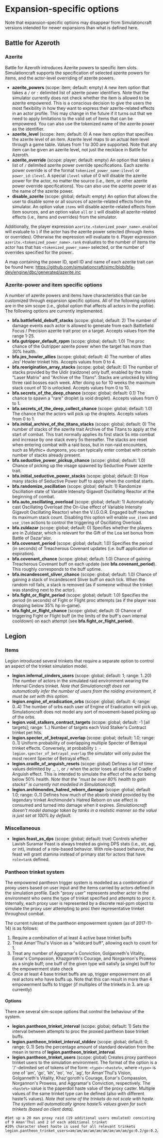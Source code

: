 # Expansion-specific options

Note that expansion-specific options may disappear from Simulationcraft versions intended for newer expansions than what is defined here.

## Battle for Azeroth

### Azerite

Battle for Azeroth introduces Azerite powers to specific item slots. Simulationcraft supports the specification of selected azerite powers for items, and the actor-level overriding of azerite powers.

 * **azerite_powers** (scope: item; default: empty) A new item option that takes a `/` or `:` delimited list of azerite power identifiers. Note that the simulator currently does not check whether the item is allowed to be azerite empowered. This is a conscious decision to give the users the most flexibility in how they want to express their azerite-related effects in an actor profile. This may change in the future if it turns out that we need to apply limitations to the valid set of items that can be empowered. You can also use the tokenized name of the azerite power as the identifier.
 * **azerite_level** (scope: item; default: 0) A new item option that specifies the azerite level of an item. Azerite level maps to an actual item level through a game table. Values from 1 to 300 are supported. Note that any item can be given an azerite level, not just the necklace in Battle for Azeroth.
 * **azerite_override** (scope: player; default: empty) An option that takes a list of `/` delimited azerite power override specifications. Each azerite power override is of the format `tokenized_power_name:ilevel` or `power_id:ilevel`. A special `ilevel` value of 0 will disable the azerite power for the actor, no matter the source (i.e., item, or other azerite power override specifications). You can also use the azerite power id as the name of the azerite power.
 * **disable_azerite** (scope: global; default: empty) An option that allows the user to disable some or all sources of azerite-related effects from the simulator. An option value `items` will disable azerite-related effects from item sources, and an option value `all` or `1` will disable all azerite-related effects (i.e., items and overrides) from the simulator. 

Additionally, the player expression `azerite.<tokenized_power_name>.enabled` will evaluate to `1` if the actor has the azerite power selected (through items or overrides). Otherwise the expression will evaluate to `0`. Player expression `azerite.<tokenized_power_name>.rank` evaluates to the number of items the actor has that has `<tokenized_power_name>` selected, or the number of overrides specified for the power..

A map containing the power ID, spell ID and name of each azerite trait can be found here:
https://github.com/simulationcraft/simc/blob/bfa-dev/engine/dbc/generated/azerite.inc

### Azerite-power and item specific options

A number of azerite powers and items have characteristics that can be customized through expansion specific options. All of the following options are in the sim scope (i.e., global option that affects all actors in the profile). The following options are currently implemented.

  * **bfa.battlefield_debuff_stacks** (scope: global; default: 2) The number of damage events each actor is allowed to generate from each Battlefield Focus / Precision azerite trait proc on a target. Accepts values from the range 1-25.
  * **bfa.gutripper_default_rppm** (scope: global; default: 1.0) The proc chance of the Gutripper azerite power when the target has more than 30% health.
  * **bfa.jes_howler_allies** (scope: global; default: 4) The number of allies Jes' Howler trinket hits. Accepts values from 0 to 4.
  * **bfa.reorigination_array_stacks** (scope: gobal; default: 0) The number of stacks provided by the Uldir (raidzone) only buff, enabled by the traits "Laser Matrix" and "Archive of the Titans". Stacks are unlocked by killing three raid bosses each week. After doing so for 10 weeks the maximum stack count of 10 is unlocked. Accepts values from 0 to 10.
  * **bfa.secrets_of_the_deep_chance** (scope: global; default: 0.1) The chance to spawn a "rare" droplet (a void droplet). Accepts values from 0 to 1.
  * **bfa.secrets_of_the_deep_collect_chance** (scope: global; default: 1.0) The chance that the actors will pick up the droplets. Accepts values from 0 to 1.
  * **bfa.initial_archive_of_the_titans_stacks** (scope: global; default: 0) The number of stacks of the azerite trait Archive of the Titans to apply at the start of combat. This trait normally applies its first stack 5s into combat and increase by one stack every 5s thereafter. The stacks are reset when entering combat with a raid boss, but in non-raid encounters, such as Mythic+ dungeons, you can typically enter combat with certain number of stacks already present.
  * **bfa.seductive_power_pickup_chance** (scope: global; default: 1.0) Chance of picking up the visage spawned by Seductive Power azerite trait.
  * **bfa.initial_seductive_power_stacks** (scope: global; default: 0) How many stacks of Seductive Power buff to apply when the combat starts.
  * **bfa.randomize_oscillation** (scope: global; default: 1) Randomize Oscillation state of Variable Intensity Gigavolt Oscillating Reactor at the beginning of combat.
  * **bfa.auto_oscillating_overload** (scope: global; default: 1) Automatically cast Oscillating Overload (the On-Use effect of Variable Intensity Gigavolt Oscillating Reactor) when the V.I.G.O.R. Engaged buff reaches its maximum stack count. Disabling this option will enable `use_items` and `use_item` actions to control the triggering of Oscillating Overload.
  * **bfa.zuldazar** (scope: global; default: 0) Specifies whether the players are in Zuldazar, which is relevant for the Gift of the Loa set bonus from Battle of Dazar'alor.
  * **bfa.covenant_period** (scope: global; default: 1.0) Specifies the period (in seconds) of Treacherous Covenant updates (i.e. buff application or expiration).
  * **bfa.covenant_chance** (scope: global; default: 1.0) Chance of gaining Treacherous Covenant buff on each update (see **bfa.covenant_period**). This roughly corresponds to the buff uptime.
  * **bfa.incandescent_sliver_chance** (scope: global; default: 1.0) Chance of gaining a stack of Incandescent Sliver buff on each tick. When the random roll fails, a stack is removed (as if someone without the trinket was standing next to the actor).
  * **bfa.fight_or_flight_period** (scope: global; default: 1.0) Specifies the period (in seconds) of Fight or Flight proc attempts (as if the player was dropping below 35% hp in-game).
  * **bfa.fight_or_flight_chance** (scope: global; default: 0) Chance of triggering Fight or Flight buff (in the limits of the buff's own internal cooldown) on each attempt (see **bfa.fight_or_flight_period**).

## Legion

### Items

Legion introduced several trinkets that require a separate option to control an aspect of the trinket simulation model.

 * **legion.infernal_cinders_users** (scope: global; default: 1; range: 1..20) The number of actors in the simulated raid environment wearing the Infernal Cinders trinket. _Note that Simulationcraft does not automatically infer the number of users from the raiding environment, it must be set with this option._
 * **legion.engine_of_eradication_orbs** (scope: global; default: 4; range: 0..4) The number of orbs each user of Engine of Eradication will pick up. Simulationcraft does not model any sort of movement-based picking up of the orbs.
 * **legion.void_stalkers_contract_targets** (scope: global; default: -1 [all targets]; range: 1..) Number of targets each Void Stalker's Contract trinket pet hits.
 * **legion.specter_of_betrayal_overlap** (scope: global; default: 1.0; range: 0..1) Uniform probability of overlapping multiple Specter of Betrayal trinket effects. Conversely, at probability `1 - legion.specter_of_betrayal_overlap` the simulator will only pulse the most recent Specter of Betrayal effect.
 * **legion.cradle_of_anguish_resets** (scope: global) Defines a list of time values delimited by `,`, `:`, or `/` when the actor loses all stacks of Cradle of Anguish effect. This is intended to simulate the effect of the actor being below 50% health. _Note that the "must be over 80% health to gain stacks" is currently not modelled in Simulationcraft._
* **legion.archimondes_hatred_reborn_damage** (scope: global; default 1.0; range: 0..1) Defines how much of the absorb shield provided by the legendary trinket Archimonde's Hatred Reborn on use effect is consumed and turned into damage when it expires. _Simulationcraft doesn't model damage taken by tanks in a realistic manner so the value is just set at 100% by default._

### Miscellaneous
 * **legion.feast_as_dps** (scope: global; default: true) Controls whether Lavish Suramar Feast is always treated as giving DPS stats (i.e., str, agi, or int), instead of a role-based behavior. With role-based behavior, the feast will grant stamina instead of primary stat for actors that have `role=tank` defined.

### Pantheon trinket system

The empowered pantheon trigger system is modelled as a combination of proxy users based on user input and the items carried by actors defined in the simulation profile. Each "proxy user" represents another actor in the environment who owns the type of trinket specified and attempts to proc it. Internally, each proxy user is represented by a discrete real-ppm object to simulate the proxy user attempting to proc their representative trinket throughout combat.

The current ruleset of the pantheon empowerment system (as of 2017-11-14) is as follows:
1) Require a combination of at least 4 active base trinket buffs
2) Treat Aman'Thul's Vision as a "wildcard buff", allowing each to count for 1.
3) Treat any number of Aggramar's Conviction, Golganneth's Vitality, Eonar's Compassion,
   Khazgoroth's Courage, and Norgannon's Prowess as a single buff; one buff of the given type
   will satisfy (a single) buff for the empowerment state check
4) Once at least 4 base trinket buffs are up, trigger empowerment on all real actors who have
   buffs up. Note that this can result in more than 4 empowerment buffs to trigger (if multiples
   of the trinkets in 3. are up currently)

#### Options

There are several sim-scope options that control the behaviour of the system.

 * **legion.pantheon_trinket_interval** (scope: global; default: 1) Sets the interval between attempts to proc the proxied pantheon base trinket buffs.
 * **legion.pantheon_trinket_interval_stddev** (scope: global; default: 0; range: 0..1) Sets the percentage amount of standard deviation from the mean in terms of **legion.pantheon_trinket_interval**.
 * **legion.pantheon_trinket_users** (scope: global) Creates proxy pantheon trinket users to the simulation environment. The format of the option is a '/'-delimited set of tokens of the form: `<type>:<haste%>`, where `<type>` is one of 'am', 'go', 'kh', 'eo', 'no', 'ag', for Aman'Thul's Vision, Golganneth's Vitality, Khaz'goroth's Courage, Eonar's Compassion, Norgannon's Prowess, and Aggramar's Conviction, respectively. The `<haste%>` value is the paperdoll haste value of the proxy caster. Multiple values of the same trinket type can be defined (also with different haste% values). _Note that some of the trinkets do not scale with haste. The system will automatically ignore haste% values given for such trinkets (based on client data)._
```
#Set up a 20 man proxy raid (19 additional users emulated) consisting of 9 Aman'Thul and 2 of each additional trinket
#20% character sheet haste is used for all relevant trinkets
legion.pantheon_trinket_users=am/am/am/am/am/am/am/am/am/go:0.2/go:0.2/kh/kh/eo:0.2/eo:0.2/no/no/ag/ag
```